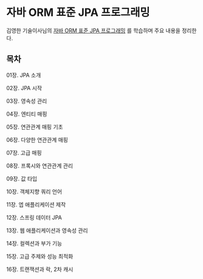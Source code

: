 # 자바 ORM 표준 JPA 프로그래밍

김영한 기술이사님의 [자바 ORM 표준 JPA 프로그래밍](http://www.kyobobook.co.kr/product/detailViewKor.laf?mallGb=KOR&ejkGb=KOR&barcode=9788960777330) 를 학습하며 주요 내용을 정리한다.



## 목차

01장. JPA 소개

02장. JPA 시작

03장. 영속성 관리

04장. 엔티티 매핑

05장. 연관관계 매핑 기초

06장. 다양한 연관관계 매핑

07장. 고급 매핑

08장. 프록시와 연관관계 관리

09장. 값 타입

10장. 객체지향 쿼리 언어

11장. 엡 애플리케이션 제작

12장. 스프링 데이터 JPA

13장. 웹 애플리케이션과 영속성 관리

14장. 컬렉션과 부가 기능

15장. 고급 주제와 성능 최적화

16장. 트랜잭션과 락, 2차 캐시 
